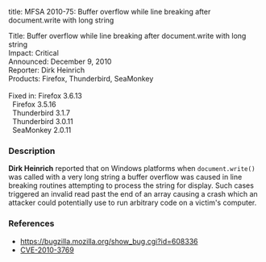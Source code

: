 title: MFSA 2010-75: Buffer overflow while line breaking after document.write with long string

<p>
<span class="label">Title:</span>      Buffer overflow while line breaking after document.write with long string<br/>
<span class="label">Impact:</span>     Critical<br/>
<span class="label">Announced:</span>  December 9, 2010<br/>
<span class="label">Reporter:</span>   Dirk Heinrich<br/>
<span class="label">Products:</span>   Firefox, Thunderbird, SeaMonkey<br/>
<br/>
<span class="label">Fixed in:</span>   Firefox 3.6.13<br/>
<span class="label">&#160;</span>      Firefox 3.5.16<br/>
<span class="label">&#160;</span>      Thunderbird 3.1.7<br/>
<span class="label">&#160;</span>      Thunderbird 3.0.11<br/>
<span class="label">&#160;</span>      SeaMonkey 2.0.11<br/>
</p>


<h3>Description</h3>

<p><strong>Dirk Heinrich</strong> reported that on Windows platforms
when <code>document.write()</code> was called with a very long string
a buffer overflow was caused in line breaking routines attempting to
process the string for display.  Such cases triggered an invalid read
past the end of an array causing a crash which an attacker could
potentially use to run arbitrary code on a victim's computer.</p>

<h3>References</h3>

<ul>
  <li><a href="https://bugzilla.mozilla.org/show_bug.cgi?id=608336">https://bugzilla.mozilla.org/show_bug.cgi?id=608336</a></li>
  <li><a class="ex-ref" href="http://cve.mitre.org/cgi-bin/cvename.cgi?name=CVE-2010-3769">CVE-2010-3769</a></li>
</ul>




